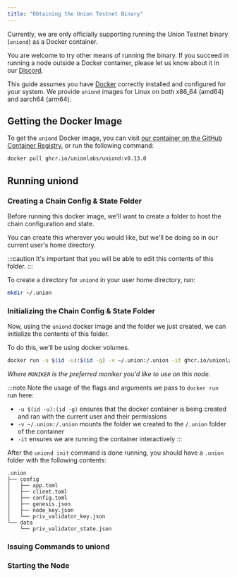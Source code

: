 ```yaml
---
title: "Obtaining the Union Testnet Binary"
---
```


Currently, we are only officially supporting running the Union Testnet binary (`uniond`) as a Docker container.

You are welcome to try other means of running the binary. If you succeed in running a node outside a Docker container, please let us know about it in our [Discord](https://discord.gg/union-build).

This guide assumes you have [Docker](https://www.docker.com/get-started/) correctly installed and configured for your system. We provide `uniond` images for Linux on both x86_64 (amd64) and aarch64 (arm64).

## Getting the Docker Image

To get the `uniond` Docker image, you can visit [our container on the GitHub Container Registry](https://github.com/unionlabs/union/pkgs/container/uniond), or run the following command:

```sh
docker pull ghcr.io/unionlabs/uniond:v0.13.0
```

## Running uniond

### Creating a Chain Config & State Folder

Before running this docker image, we'll want to create a folder to host the chain configuration and state.

You can create this wherever you would like, but we'll be doing so in our current user's home directory.


:::caution
It's important that you will be able to edit this contents of this folder.
:::

To create a directory for `uniond` in your user home directory, run:

```sh
mkdir ~/.union
```

### Initializing the Chain Config & State Folder

Now, using the `uniond` docker image and the folder we just created, we can initialize the contents of this folder.

To do this, we'll be using docker volumes.

```sh
docker run -u $(id -u):$(id -g) -v ~/.union:/.union -it ghcr.io/unionlabs/uniond:v0.13.0 init $MONIKER bn254 --home /.union
```
*Where `MONIKER` is the preferred moniker you'd like to use on this node.*

:::note
Note the usage of the flags and arguments we pass to `docker run` run here:

- `-u $(id -u):(id -g)` ensures that the docker container is being created and ran with the current user and their permissions
- `-v ~/.union:/.union` mounts the folder we created to the `/.union` folder of the container
- `-it` ensures we are running the container interactively
:::

After the `uniond init` command is done running, you should have a `.union` folder with the following contents:
```
.union
├── config
│   ├── app.toml
│   ├── client.toml
│   ├── config.toml
│   ├── genesis.json
│   ├── node_key.json
│   └── priv_validator_key.json
└── data
    └── priv_validator_state.json
```

### Issuing Commands to uniond

### Starting the Node
